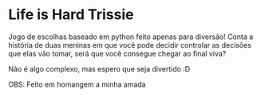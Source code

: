 # Life is Hard Trissie


Jogo de escolhas baseado em python feito apenas para diversão! Conta a história de duas meninas em que você pode decidir controlar as decisões que elas vão tomar, será que você consegue chegar ao final viva?

Não é algo complexo, mas espero que seja divertido  :D

OBS: Feito em homangem a minha amada
